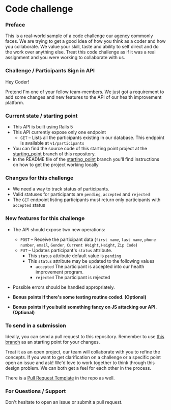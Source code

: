 # Code challenge

### Preface
This is a real-world sample of a code challenge our agency commonly faces. We are trying to get a good idea of how you think as a coder and how you collaborate. We value your skill, taste and ability to self direct and do the work over anything else. Treat this code challenge as if it was a real assignment and you were working to collaborate with us. 

### Challenge / Participants Sign in API

Hey Coder!

Pretend I'm one of your fellow team-members. We just got a requirement to add some changes and new features to the API of our health improvement platform.

### Current state / starting point

- This API is built using Rails 5
- This API currently expose only one endpoint
  - `GET` – Lists all the participants existing in our database. This endpoint is available at `v1/participants`
- You can find the source code of this starting point project at the [starting_point](https://github.com/withbetterco/code-challenge/tree/starting_point) branch of this repository.
- In the README file of the [starting_point](https://github.com/withbetterco/code-challenge/tree/starting_point) branch you'll find instructions on how to get the project working locally

### Changes for this challenge

- We need a way to track status of participants.
- Valid statuses for participants are `pending`, `accepted` and `rejected`
- The `GET` endpoint listing participants must return only participants with `accepted` status

### New features for this challenge

- The API should expose two new operations:

  - `POST` – Receive the participant data (`first name`, `last name`, `phone number`, `email`, `Gender`, `Current Weight`, `Height`, `Zip Code`)
  - `PUT` – Updates participant's `status` attribute.
    - This `status` attribute default value is `pending`
    - This `status` attribute may be updated to the following values
      - `accepted` The participant is accepted into our health improvement program.
      - `rejected` The participant is rejected

- Possible errors should be handled appropriately.
- **Bonus points if there's some testing routine coded. (Optional)**
- **Bonus points if you build something fancy on JS attacking our API. (Optional)**


### To send in a submission

Ideally, you can send a pull request to this repository. Remember to use [this branch](https://github.com/withbetterco/code-challenge/tree/starting_point) as an starting point for your changes.

Treat it as an open project, our team will collaborate with you to refine the concepts. If you want to get clarification on a challenge or a specific point open an issue and ask! We'd love to work together to think through this design problem. We can both get a feel for each other in the process.

There is a [Pull Request Template](https://github.com/withbetterco/code-challenge/blob/master/PULL_REQUEST_TEMPLATE.md) in the repo as well.

### For Questions / Support
Don't hesitate to open an issue or submit a pull request. 
